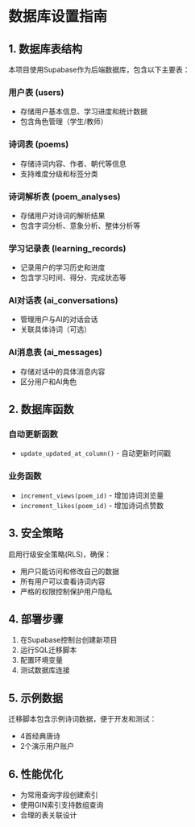 # 数据库设置指南

## 1. 数据库表结构

本项目使用Supabase作为后端数据库，包含以下主要表：

### 用户表 (users)
- 存储用户基本信息、学习进度和统计数据
- 包含角色管理（学生/教师）

### 诗词表 (poems) 
- 存储诗词内容、作者、朝代等信息
- 支持难度分级和标签分类

### 诗词解析表 (poem_analyses)
- 存储用户对诗词的解析结果
- 包含字词分析、意象分析、整体分析等

### 学习记录表 (learning_records)
- 记录用户的学习历史和进度
- 包含学习时间、得分、完成状态等

### AI对话表 (ai_conversations)
- 管理用户与AI的对话会话
- 关联具体诗词（可选）

### AI消息表 (ai_messages)
- 存储对话中的具体消息内容
- 区分用户和AI角色

## 2. 数据库函数

### 自动更新函数
- `update_updated_at_column()` - 自动更新时间戳

### 业务函数
- `increment_views(poem_id)` - 增加诗词浏览量
- `increment_likes(poem_id)` - 增加诗词点赞数

## 3. 安全策略

启用行级安全策略(RLS)，确保：
- 用户只能访问和修改自己的数据
- 所有用户可以查看诗词内容
- 严格的权限控制保护用户隐私

## 4. 部署步骤

1. 在Supabase控制台创建新项目
2. 运行SQL迁移脚本
3. 配置环境变量
4. 测试数据库连接

## 5. 示例数据

迁移脚本包含示例诗词数据，便于开发和测试：
- 4首经典唐诗
- 2个演示用户账户

## 6. 性能优化

- 为常用查询字段创建索引
- 使用GIN索引支持数组查询
- 合理的表关联设计